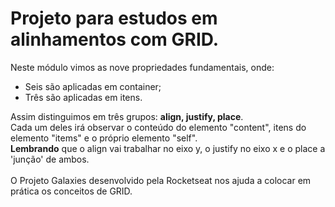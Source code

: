 # Projeto para estudos em alinhamentos com GRID.
Neste módulo vimos as nove propriedades fundamentais, onde: </br>
<ul>
<li>Seis são aplicadas em container;</li>
<li>Três são aplicadas em itens.</li>
</ul> 
Assim distinguimos em três grupos: <strong>align, justify, place</strong>. </br>
Cada um deles irá observar o conteúdo do elemento "content", itens do elemento "items" e o próprio elemento "self".</br>
<strong>Lembrando</strong> que o align vai trabalhar no eixo y, o justify no eixo x e o place a 'junção' de ambos. </br> </br>
O Projeto Galaxies desenvolvido pela Rocketseat nos ajuda a colocar em prática os conceitos de GRID.